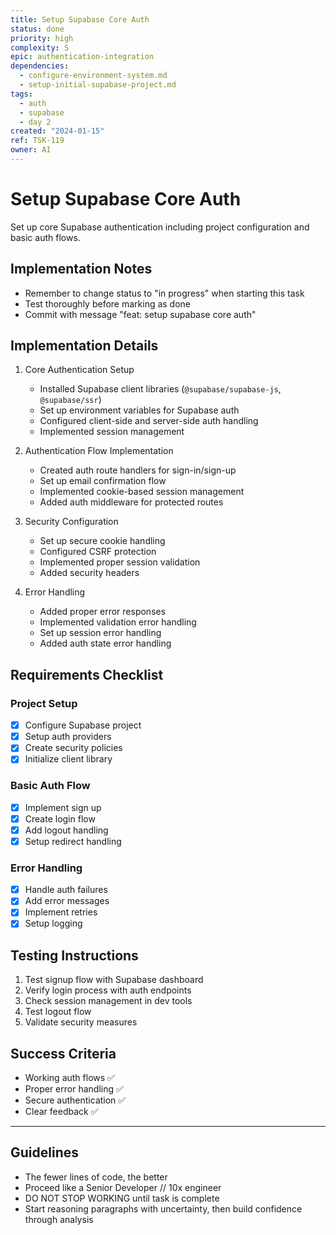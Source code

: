 ```yaml
---
title: Setup Supabase Core Auth
status: done
priority: high
complexity: S
epic: authentication-integration
dependencies:
  - configure-environment-system.md
  - setup-initial-supabase-project.md
tags:
  - auth
  - supabase
  - day 2
created: "2024-01-15"
ref: TSK-119
owner: AI
---
```


# Setup Supabase Core Auth

Set up core Supabase authentication including project configuration and basic auth flows.

## Implementation Notes

- Remember to change status to "in progress" when starting this task
- Test thoroughly before marking as done
- Commit with message "feat: setup supabase core auth"

## Implementation Details

1. Core Authentication Setup

   - Installed Supabase client libraries (`@supabase/supabase-js`, `@supabase/ssr`)
   - Set up environment variables for Supabase auth
   - Configured client-side and server-side auth handling
   - Implemented session management

2. Authentication Flow Implementation

   - Created auth route handlers for sign-in/sign-up
   - Set up email confirmation flow
   - Implemented cookie-based session management
   - Added auth middleware for protected routes

3. Security Configuration

   - Set up secure cookie handling
   - Configured CSRF protection
   - Implemented proper session validation
   - Added security headers

4. Error Handling
   - Added proper error responses
   - Implemented validation error handling
   - Set up session error handling
   - Added auth state error handling

## Requirements Checklist

### Project Setup

- [x] Configure Supabase project
- [x] Setup auth providers
- [x] Create security policies
- [x] Initialize client library

### Basic Auth Flow

- [x] Implement sign up
- [x] Create login flow
- [x] Add logout handling
- [x] Setup redirect handling

### Error Handling

- [x] Handle auth failures
- [x] Add error messages
- [x] Implement retries
- [x] Setup logging

## Testing Instructions

1. Test signup flow with Supabase dashboard
2. Verify login process with auth endpoints
3. Check session management in dev tools
4. Test logout flow
5. Validate security measures

## Success Criteria

- Working auth flows ✅
- Proper error handling ✅
- Secure authentication ✅
- Clear feedback ✅

---

## Guidelines

- The fewer lines of code, the better
- Proceed like a Senior Developer // 10x engineer
- DO NOT STOP WORKING until task is complete
- Start reasoning paragraphs with uncertainty, then build confidence through analysis
